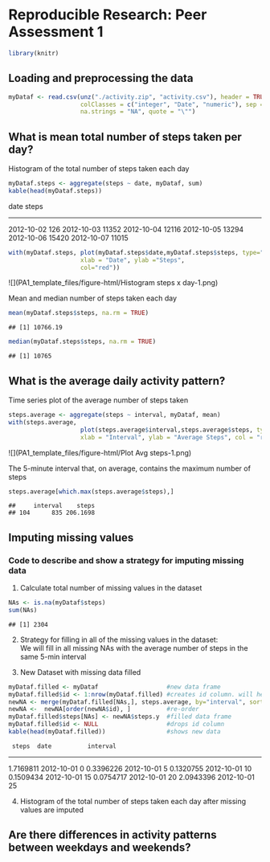 # Reproducible Research: Peer Assessment 1


```r
library(knitr)
```


## Loading and preprocessing the data


```r
myDataf <- read.csv(unz("./activity.zip", "activity.csv"), header = TRUE,
                    colClasses = c("integer", "Date", "numeric"), sep = ",",
                    na.strings = "NA", quote = "\"")
```

## What is mean total number of steps taken per day?

Histogram of the total number of steps taken each day


```r
myDataf.steps <- aggregate(steps ~ date, myDataf, sum)
kable(head(myDataf.steps))
```



date          steps
-----------  ------
2012-10-02      126
2012-10-03    11352
2012-10-04    12116
2012-10-05    13294
2012-10-06    15420
2012-10-07    11015

```r
with(myDataf.steps, plot(myDataf.steps$date,myDataf.steps$steps, type="h",
                    xlab = "Date", ylab ="Steps",
                    col="red"))
```

![](PA1_template_files/figure-html/Histogram steps x day-1.png)<!-- -->

Mean and median number of steps taken each day

```r
mean(myDataf.steps$steps, na.rm = TRUE)
```

```
## [1] 10766.19
```

```r
median(myDataf.steps$steps, na.rm = TRUE)
```

```
## [1] 10765
```

## What is the average daily activity pattern?

Time series plot of the average number of steps taken

```r
steps.average <- aggregate(steps ~ interval, myDataf, mean)
with(steps.average, 
                    plot(steps.average$interval,steps.average$steps, type = "l",
                    xlab = "Interval", ylab = "Average Steps", col = "red"))
```

![](PA1_template_files/figure-html/Plot Avg steps-1.png)<!-- -->

The 5-minute interval that, on average, contains the maximum number of steps

```r
steps.average[which.max(steps.average$steps),]
```

```
##     interval    steps
## 104      835 206.1698
```


## Imputing missing values

### Code to describe and show a strategy for imputing missing data  
1. Calculate total number of missing values in the dataset 

```r
NAs <- is.na(myDataf$steps)
sum(NAs)
```

```
## [1] 2304
```

2. Strategy for filling in all of the missing values in the dataset:  
We will fill in all missing NAs with the average number of steps in the same 5-min interval

3. New Dataset with missing data filled


```r
myDataf.filled <- myDataf                   #new data frame
myDataf.filled$id <- 1:nrow(myDataf.filled) #creates id column. will help order later
newNA <- merge(myDataf.filled[NAs,], steps.average, by="interval", sort = F) #add means 2 NAs
newNA <-  newNA[order(newNA$id), ]          #re-order
myDataf.filled$steps[NAs] <- newNA$steps.y  #filled data frame
myDataf.filled$id <- NULL                   #drops id column
kable(head(myDataf.filled))                 #shows new data
```

     steps  date          interval
----------  -----------  ---------
 1.7169811  2012-10-01           0
 0.3396226  2012-10-01           5
 0.1320755  2012-10-01          10
 0.1509434  2012-10-01          15
 0.0754717  2012-10-01          20
 2.0943396  2012-10-01          25

4. Histogram of the total number of steps taken each day after missing values are imputed


## Are there differences in activity patterns between weekdays and weekends?
